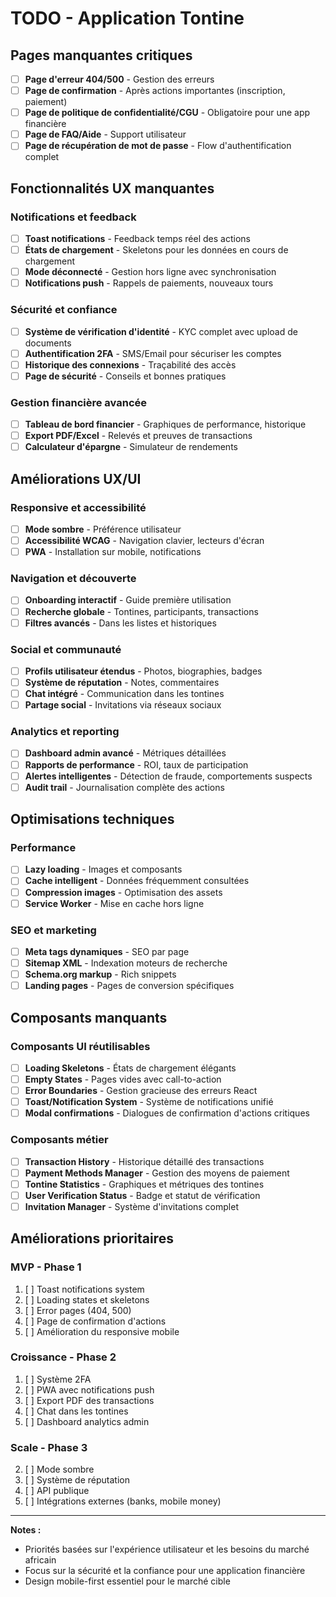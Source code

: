 # TODO - Application Tontine

## **Pages manquantes critiques**

- [ ] **Page d'erreur 404/500** - Gestion des erreurs
- [ ] **Page de confirmation** - Après actions importantes (inscription, paiement)
- [ ] **Page de politique de confidentialité/CGU** - Obligatoire pour une app financière
- [ ] **Page de FAQ/Aide** - Support utilisateur
- [ ] **Page de récupération de mot de passe** - Flow d'authentification complet

## **Fonctionnalités UX manquantes**

### **Notifications et feedback**
- [ ] **Toast notifications** - Feedback temps réel des actions
- [ ] **États de chargement** - Skeletons pour les données en cours de chargement
- [ ] **Mode déconnecté** - Gestion hors ligne avec synchronisation
- [ ] **Notifications push** - Rappels de paiements, nouveaux tours

### **Sécurité et confiance**
- [ ] **Système de vérification d'identité** - KYC complet avec upload de documents
- [ ] **Authentification 2FA** - SMS/Email pour sécuriser les comptes
- [ ] **Historique des connexions** - Traçabilité des accès
- [ ] **Page de sécurité** - Conseils et bonnes pratiques

### **Gestion financière avancée**
- [ ] **Tableau de bord financier** - Graphiques de performance, historique
- [ ] **Export PDF/Excel** - Relevés et preuves de transactions
- [ ] **Calculateur d'épargne** - Simulateur de rendements

## **Améliorations UX/UI**

### **Responsive et accessibilité**
- [ ] **Mode sombre** - Préférence utilisateur
- [ ] **Accessibilité WCAG** - Navigation clavier, lecteurs d'écran
- [ ] **PWA** - Installation sur mobile, notifications

### **Navigation et découverte**
- [ ] **Onboarding interactif** - Guide première utilisation
- [ ] **Recherche globale** - Tontines, participants, transactions
- [ ] **Filtres avancés** - Dans les listes et historiques

### **Social et communauté**
- [ ] **Profils utilisateur étendus** - Photos, biographies, badges
- [ ] **Système de réputation** - Notes, commentaires
- [ ] **Chat intégré** - Communication dans les tontines
- [ ] **Partage social** - Invitations via réseaux sociaux

### **Analytics et reporting**
- [ ] **Dashboard admin avancé** - Métriques détaillées
- [ ] **Rapports de performance** - ROI, taux de participation
- [ ] **Alertes intelligentes** - Détection de fraude, comportements suspects
- [ ] **Audit trail** - Journalisation complète des actions

## **Optimisations techniques**

### **Performance**
- [ ] **Lazy loading** - Images et composants
- [ ] **Cache intelligent** - Données fréquemment consultées
- [ ] **Compression images** - Optimisation des assets
- [ ] **Service Worker** - Mise en cache hors ligne

### **SEO et marketing**
- [ ] **Meta tags dynamiques** - SEO par page
- [ ] **Sitemap XML** - Indexation moteurs de recherche
- [ ] **Schema.org markup** - Rich snippets
- [ ] **Landing pages** - Pages de conversion spécifiques

## **Composants manquants**

### **Composants UI réutilisables**
- [ ] **Loading Skeletons** - États de chargement élégants
- [ ] **Empty States** - Pages vides avec call-to-action
- [ ] **Error Boundaries** - Gestion gracieuse des erreurs React
- [ ] **Toast/Notification System** - Système de notifications unifié
- [ ] **Modal confirmations** - Dialogues de confirmation d'actions critiques

### **Composants métier**
- [ ] **Transaction History** - Historique détaillé des transactions
- [ ] **Payment Methods Manager** - Gestion des moyens de paiement
- [ ] **Tontine Statistics** - Graphiques et métriques des tontines
- [ ] **User Verification Status** - Badge et statut de vérification
- [ ] **Invitation Manager** - Système d'invitations complet

## **Améliorations prioritaires**

### **MVP - Phase 1**
1. [ ] Toast notifications system
2. [ ] Loading states et skeletons
3. [ ] Error pages (404, 500)
4. [ ] Page de confirmation d'actions
5. [ ] Amélioration du responsive mobile

### **Croissance - Phase 2**
1. [ ] Système 2FA
2. [ ] PWA avec notifications push
3. [ ] Export PDF des transactions
4. [ ] Chat dans les tontines
5. [ ] Dashboard analytics admin

### **Scale - Phase 3**
2. [ ] Mode sombre
3. [ ] Système de réputation
4. [ ] API publique
5. [ ] Intégrations externes (banks, mobile money)

---

**Notes :**
- Priorités basées sur l'expérience utilisateur et les besoins du marché africain
- Focus sur la sécurité et la confiance pour une application financière
- Design mobile-first essentiel pour le marché cible